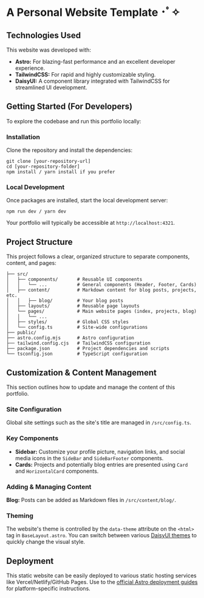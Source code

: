 # A Personal Website Template ･ﾟ✧

## Technologies Used
This website was developed with:
- **Astro:** For blazing-fast performance and an excellent developer experience.
- **TailwindCSS:** For rapid and highly customizable styling.
- **DaisyUI:** A component library integrated with TailwindCSS for streamlined UI development.

## Getting Started (For Developers)
To explore the codebase and run this portfolio locally:

### **Installation**
Clone the repository and install the dependencies:
```
git clone [your-repository-url]
cd [your-repository-folder]
npm install / yarn install if you prefer
```

### **Local Development**
Once packages are installed, start the local development server:
```
npm run dev / yarn dev
```
Your portfolio will typically be accessible at `http://localhost:4321`.

## Project Structure

This project follows a clear, organized structure to separate components, content, and pages:
```
├── src/
│   ├── components/       # Reusable UI components
│   │   └── ...           # General components (Header, Footer, Cards)
│   ├── content/          # Markdown content for blog posts, projects, etc.
│   │   ├── blog/         # Your blog posts
│   ├── layouts/          # Reusable page layouts
│   └── pages/            # Main website pages (index, projects, blog)
│   │   └── ...
│   ├── styles/           # Global CSS styles
│   └── config.ts         # Site-wide configurations
├── public/               
├── astro.config.mjs      # Astro configuration
├── tailwind.config.cjs   # TailwindCSS configuration
├── package.json          # Project dependencies and scripts
└── tsconfig.json         # TypeScript configuration
```

## Customization & Content Management
This section outlines how to update and manage the content of this portfolio.

### **Site Configuration**
Global site settings such as the site's title are managed in `/src/config.ts`.

### **Key Components**
- **Sidebar:** Customize your profile picture, navigation links, and social media icons in the `SideBar` and `SideBarFooter` components.
- **Cards:** Projects and potentially blog entries are presented using `Card` and `HorizontalCard` components.

### **Adding & Managing Content**
**Blog:** Posts can be added as Markdown files in `/src/content/blog/`. 

### **Theming**
The website's theme is controlled by the `data-theme` attribute on the `<html>` tag in `BaseLayout.astro`. You can switch between various [DaisyUI themes](https://daisyui.com/docs/themes/) to quickly change the visual style.

## Deployment
This static website can be easily deployed to various static hosting services like Vercel/Netlify/GitHub Pages. Use to the [official Astro deployment guides](https://docs.astro.build/en/guides/deploy/) for platform-specific instructions.